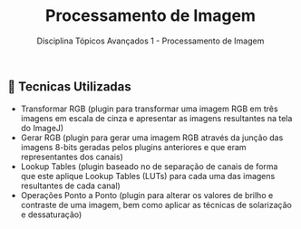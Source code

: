 <h1 align="center"> Processamento de Imagem </h1>

<p align="center">
Disciplina Tópicos Avançados 1 - Processamento de Imagem <br/>

</p>



<br>



## 🚀 Tecnicas Utilizadas



- Transformar RGB (plugin para transformar uma imagem RGB em três imagens em escala de cinza e apresentar as imagens resultantes na tela do ImageJ)
- Gerar RGB (plugin para gerar uma imagem RGB através da junção das imagens 8-bits geradas pelos plugins anteriores e que eram representantes dos canais)
- Lookup Tables (plugin baseado no de separação de canais de forma que este aplique Lookup Tables (LUTs) para cada uma das imagens resultantes de cada canal)
- Operações Ponto a Ponto (plugin para alterar os valores de brilho e contraste de uma imagem, bem como aplicar as técnicas de solarização e dessaturação)


